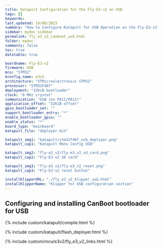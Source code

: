 ```yaml
---
title: Katapult Configuration for the Fly-E3-v2 on USB
tags: []
keywords: 
last_updated: 16/08/2023
summary: "How to Configure Katapult for USB Operation on the Fly-E3-v2"
sidebar: mydoc_sidebar
permalink: fly_e3_v2_canboot_usb.html
folder: mydoc
comments: false
toc: true
datatable: true

boardname: Fly-E3-v2
firmware: USB
mcu: "STM32"
kconfig_name: e3v2
architecture: "STMicroelectronics STM32"
processor: "STM32F407"
deployment: "32KiB bootloader"
clock: "8 MHz crystal"
communication: "USB (on PA11/PA12)"
application_offset: "32KiB offset"
gpio_bootloader_set: ""
support_bootloader_entry: "*"
enable_bootloader_gpio: ""
enable_status: "*"
board_type: "mainboard"
katapult_file: "deployer.bin"

katapult_img1: "katapult/stm32f407_usb_deployer.png"
katapult_cap1: "Katapult Menu Config USB"

katapult_img2: "fly-e3_v2/fly-e3_v2_sd_card.png"
katapult_cap2: "Fly-E3-v2 SD card"

katapult_img3: "fly-e3_v2/fly-e3_v2_reset.png"
katapult_cap3: "Fly-E3-v2 reset button"

installKlipperURL: "./fly_e3_v2_klipper_usb.html"
installKlipperName: "Klipper for USB configuration section"
---
```


## Configuring and installing CanBoot bootloader for USB

{% include custom/katapult/compile.html %}

{% include custom/katapult/flash_deployer.html %}

{% include custom/mcu/e3v2/fly_e3_v2_links.html %}
